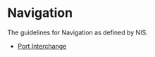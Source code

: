 # Navigation

The guidelines for Navigation as defined by NIS.

- [Port Interchange](PortInterchange/Protocol.md#port-interchange-protocol)
